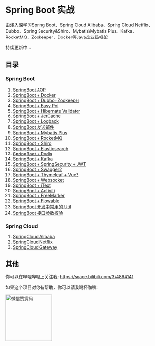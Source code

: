 # Spring Boot 实战

由浅入深学习Spring Boot、Spring Cloud Alibaba、Spring Cloud Netflix、Dubbo、Spring Security&Shiro、Mybatis\Mybatis
Plus、Kafka、RocketMQ、Zookeeper、Docker等Java企业级框架

持续更新中...

## 目录

### Spring Boot

1. [SpringBoot AOP](./springboot-aop)
2. [SpringBoot + Docker](./springboot-docker)
3. [SpringBoot + Dubbo+Zookeeper](./springboot-dubbo-zookeeper)
4. [SpringBoot + Easy Poi](./springboot-easypoi)
5. [SpringBoot + Hibernate Validator](./springboot-hibernate-validator)
6. [SpringBoot + JetCache](./springboot-jetcache)
7. [SpringBoot + Logback](./springboot-logback)
8. [SpringBoot 发送邮件](./springboot-mail)
9. [SpringBoot + Mybatis Plus](./springboot-mybatisplus)
10. [SpringBoot + RocketMQ](./springboot-rocketmq)
11. [SpringBoot + Shiro](./springboot-shiro)
12. [SpringBoot + Elasticsearch](./springboot-springdata-elasticsearch)
13. [SpringBoot + Redis](./springboot-springdata-redis)
14. [SpringBoot + Kafka](./springboot-springkafka)
15. [SpringBoot + SpringSecurity + JWT](./springboot-springsecurity-jwt)
16. [SpringBoot + Swagger2](./springboot-swagger2)
17. [SpringBoot + Thymeleaf + Vue2](./springboot-thymeleaf-vue2)
18. [SpringBoot + Websocket](./springboot-websocket)
19. [SpringBoot + iText](./springboot-itext)
20. [SpringBoot + Activiti](./springboot-activiti)
21. [SpringBoot + FreeMarker](./springboot-freemarker-vue2)
22. [SpringBoot + Flowable](./springboot-flowable)
23. [SpringBoot 开发中常用的 Util](./springboot-utils)
24. [SpringBoot 接口参数校验](./spring-boot-validation)

### Spring Cloud

1. [SpringCloud Alibaba](./springcloud-alibaba)
2. [SpringCloud Netflix](./springcloud-netflix)
3. [SpringCloud Gateway](./springcloud-gateway)

## 其他

你可以在哔哩哔哩上关注我: https://space.bilibili.com/374864141

如果这个项目对你有帮助，你可以请我喝杯咖啡:

<img src="https://github.com/jonssonyan/install-script/assets/46235235/cce90c48-27d3-492c-af3e-468b656bdd06" width="150" alt="微信赞赏码" title="微信赞赏码"/>